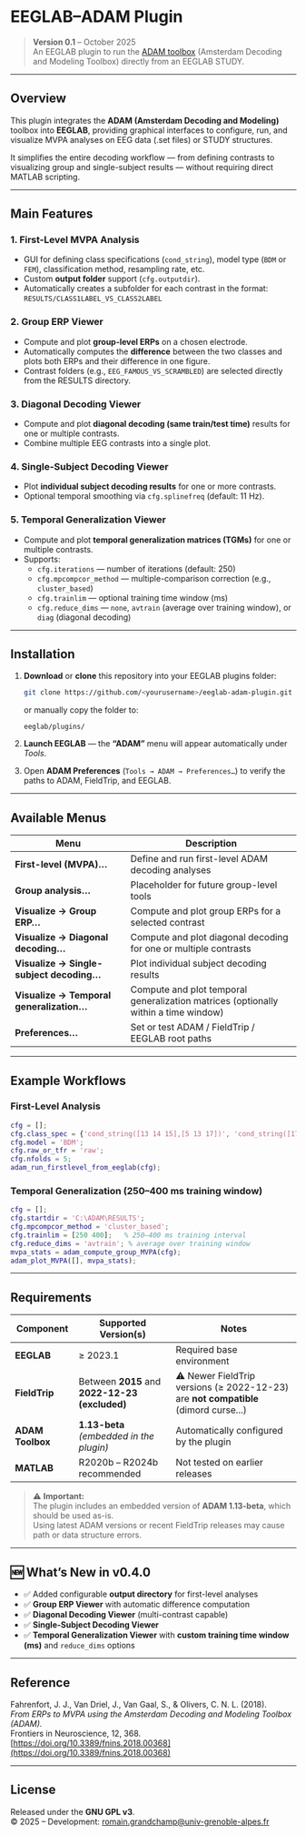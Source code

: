 # EEGLAB–ADAM Plugin

> **Version 0.1** – October 2025  
> An EEGLAB plugin to run the [ADAM toolbox](https://github.com/fahrenfort/ADAM) (Amsterdam Decoding and Modeling Toolbox) directly from an EEGLAB STUDY.

---

## Overview

This plugin integrates the **ADAM (Amsterdam Decoding and Modeling)** toolbox into **EEGLAB**, providing graphical interfaces to configure, run, and visualize MVPA analyses on EEG data (.set files) or STUDY structures.

It simplifies the entire decoding workflow — from defining contrasts to visualizing group and single-subject results — without requiring direct MATLAB scripting.

---

## Main Features

### 1. **First-Level MVPA Analysis**
- GUI for defining class specifications (`cond_string`), model type (`BDM` or `FEM`), classification method, resampling rate, etc.
- Custom **output folder** support (`cfg.outputdir`).
- Automatically creates a subfolder for each contrast in the format:  
  `RESULTS/CLASS1LABEL_VS_CLASS2LABEL`

### 2. **Group ERP Viewer**
- Compute and plot **group-level ERPs** on a chosen electrode.
- Automatically computes the **difference** between the two classes and plots both ERPs and their difference in one figure.
- Contrast folders (e.g., `EEG_FAMOUS_VS_SCRAMBLED`) are selected directly from the RESULTS directory.

### 3. **Diagonal Decoding Viewer**
- Compute and plot **diagonal decoding (same train/test time)** results for one or multiple contrasts.
- Combine multiple EEG contrasts into a single plot.

### 4. **Single-Subject Decoding Viewer**
- Plot **individual subject decoding results** for one or more contrasts.
- Optional temporal smoothing via `cfg.splinefreq` (default: 11 Hz).

### 5. **Temporal Generalization Viewer**
- Compute and plot **temporal generalization matrices (TGMs)** for one or multiple contrasts.
- Supports:
  - `cfg.iterations` — number of iterations (default: 250)
  - `cfg.mpcompcor_method` — multiple-comparison correction (e.g., `cluster_based`)
  - `cfg.trainlim` — optional training time window (ms)
  - `cfg.reduce_dims` — `none`, `avtrain` (average over training window), or `diag` (diagonal decoding)

---

## Installation

1. **Download** or **clone** this repository into your EEGLAB plugins folder:
   ```bash
   git clone https://github.com/<yourusername>/eeglab-adam-plugin.git
   ```
   or manually copy the folder to:
   ```
   eeglab/plugins/
   ```

2. **Launch EEGLAB** — the **“ADAM”** menu will appear automatically under *Tools*.

3. Open **ADAM Preferences** (`Tools → ADAM → Preferences…`) to verify the paths to ADAM, FieldTrip, and EEGLAB.

---

## Available Menus

| Menu | Description |
|------|--------------|
| **First-level (MVPA)…** | Define and run first-level ADAM decoding analyses |
| **Group analysis…** | Placeholder for future group-level tools |
| **Visualize → Group ERP…** | Compute and plot group ERPs for a selected contrast |
| **Visualize → Diagonal decoding…** | Compute and plot diagonal decoding for one or multiple contrasts |
| **Visualize → Single-subject decoding…** | Plot individual subject decoding results |
| **Visualize → Temporal generalization…** | Compute and plot temporal generalization matrices (optionally within a time window) |
| **Preferences…** | Set or test ADAM / FieldTrip / EEGLAB root paths |

---

## Example Workflows

### First-Level Analysis
```matlab
cfg = [];
cfg.class_spec = {'cond_string([13 14 15],[5 13 17])', 'cond_string([17 18 19],[5 13 17])'};
cfg.model = 'BDM';
cfg.raw_or_tfr = 'raw';
cfg.nfolds = 5;
adam_run_firstlevel_from_eeglab(cfg);
```

### Temporal Generalization (250–400 ms training window)
```matlab
cfg = [];
cfg.startdir = 'C:\ADAM\RESULTS';
cfg.mpcompcor_method = 'cluster_based';
cfg.trainlim = [250 400];   % 250–400 ms training interval
cfg.reduce_dims = 'avtrain'; % average over training window
mvpa_stats = adam_compute_group_MVPA(cfg);
adam_plot_MVPA([], mvpa_stats);
```

---

## Requirements

| Component | Supported Version(s) | Notes |
|------------|----------------------|-------|
| **EEGLAB** | ≥ 2023.1 | Required base environment |
| **FieldTrip** | Between **2015** and **2022-12-23 (excluded)** | ⚠️ Newer FieldTrip versions (≥ 2022-12-23) are **not compatible** (dimord curse...)|
| **ADAM Toolbox** | **1.13-beta** *(embedded in the plugin)* | Automatically configured by the plugin |
| **MATLAB** | R2020b – R2024b recommended | Not tested on earlier releases |

> ⚠️ **Important:**  
> The plugin includes an embedded version of **ADAM 1.13-beta**, which should be used as-is.  
> Using latest ADAM versions or recent FieldTrip releases may cause path or data structure errors.

---

## 🆕 What’s New in v0.4.0

- ✅ Added configurable **output directory** for first-level analyses  
- ✅ **Group ERP Viewer** with automatic difference computation  
- ✅ **Diagonal Decoding Viewer** (multi-contrast capable)  
- ✅ **Single-Subject Decoding Viewer**  
- ✅ **Temporal Generalization Viewer** with **custom training time window (ms)** and `reduce_dims` options

---

## Reference

Fahrenfort, J. J., Van Driel, J., Van Gaal, S., & Olivers, C. N. L. (2018).  
*From ERPs to MVPA using the Amsterdam Decoding and Modeling Toolbox (ADAM).*  
Frontiers in Neuroscience, 12, 368.  
[https://doi.org/10.3389/fnins.2018.00368](https://doi.org/10.3389/fnins.2018.00368)

---

## License

Released under the **GNU GPL v3**.  
© 2025 – Development: romain.grandchamp@univ-grenoble-alpes.fr
